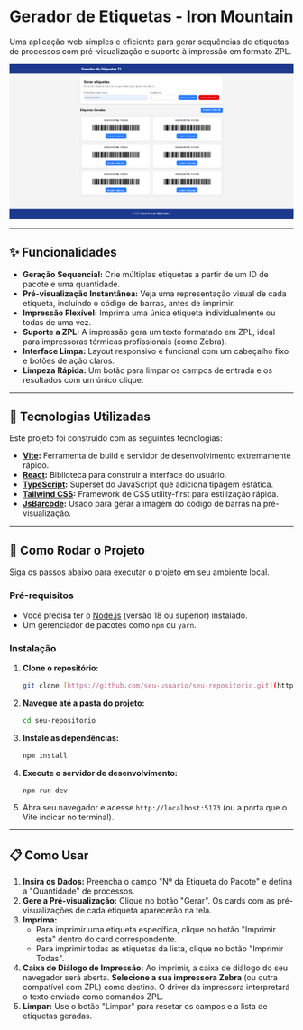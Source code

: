 # Gerador de Etiquetas - Iron Mountain

Uma aplicação web simples e eficiente para gerar sequências de etiquetas de processos com pré-visualização e suporte à impressão em formato ZPL.

![Pré-visualização da Aplicação](/public/preview.png)


---

## ✨ Funcionalidades

- **Geração Sequencial:** Crie múltiplas etiquetas a partir de um ID de pacote e uma quantidade.
- **Pré-visualização Instantânea:** Veja uma representação visual de cada etiqueta, incluindo o código de barras, antes de imprimir.
- **Impressão Flexível:** Imprima uma única etiqueta individualmente ou todas de uma vez.
- **Suporte a ZPL:** A impressão gera um texto formatado em ZPL, ideal para impressoras térmicas profissionais (como Zebra).
- **Interface Limpa:** Layout responsivo e funcional com um cabeçalho fixo e botões de ação claros.
- **Limpeza Rápida:** Um botão para limpar os campos de entrada e os resultados com um único clique.

---

## 🚀 Tecnologias Utilizadas

Este projeto foi construído com as seguintes tecnologias:

- **[Vite](https://vitejs.dev/):** Ferramenta de build e servidor de desenvolvimento extremamente rápido.
- **[React](https://react.dev/):** Biblioteca para construir a interface do usuário.
- **[TypeScript](https://www.typescriptlang.org/):** Superset do JavaScript que adiciona tipagem estática.
- **[Tailwind CSS](https://tailwindcss.com/):** Framework de CSS utility-first para estilização rápida.
- **[JsBarcode](https://github.com/lindell/JsBarcode):** Usado para gerar a imagem do código de barras na pré-visualização.

---

## 🔧 Como Rodar o Projeto

Siga os passos abaixo para executar o projeto em seu ambiente local.

### **Pré-requisitos**

- Você precisa ter o [Node.js](https://nodejs.org/en) (versão 18 ou superior) instalado.
- Um gerenciador de pacotes como `npm` ou `yarn`.

### **Instalação**

1.  **Clone o repositório:**
    ```bash
    git clone [https://github.com/seu-usuario/seu-repositorio.git](https://github.com/seu-usuario/seu-repositorio.git)
    ```

2.  **Navegue até a pasta do projeto:**
    ```bash
    cd seu-repositorio
    ```

3.  **Instale as dependências:**
    ```bash
    npm install
    ```

4.  **Execute o servidor de desenvolvimento:**
    ```bash
    npm run dev
    ```

5.  Abra seu navegador e acesse `http://localhost:5173` (ou a porta que o Vite indicar no terminal).

---

## 📋 Como Usar

1.  **Insira os Dados:** Preencha o campo "Nº da Etiqueta do Pacote" e defina a "Quantidade" de processos.
2.  **Gere a Pré-visualização:** Clique no botão "Gerar". Os cards com as pré-visualizações de cada etiqueta aparecerão na tela.
3.  **Imprima:**
    - Para imprimir uma etiqueta específica, clique no botão "Imprimir esta" dentro do card correspondente.
    - Para imprimir todas as etiquetas da lista, clique no botão "Imprimir Todas".
4.  **Caixa de Diálogo de Impressão:** Ao imprimir, a caixa de diálogo do seu navegador será aberta. **Selecione a sua impressora Zebra** (ou outra compatível com ZPL) como destino. O driver da impressora interpretará o texto enviado como comandos ZPL.
5.  **Limpar:** Use o botão "Limpar" para resetar os campos e a lista de etiquetas geradas.

